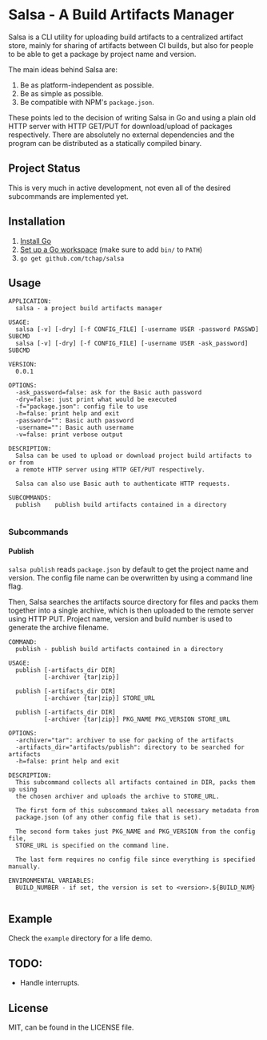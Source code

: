 # Salsa - A Build Artifacts Manager

Salsa is a CLI utility for uploading build artifacts to a centralized artifact
store, mainly for sharing of artifacts between CI builds, but also for people
to be able to get a package by project name and version.

The main ideas behind Salsa are:

1. Be as platform-independent as possible.
2. Be as simple as possible.
3. Be compatible with NPM's `package.json`.

These points led to the decision of writing Salsa in Go and using a plain old
HTTP server with HTTP GET/PUT for download/upload of packages respectively.
There are absolutely no external dependencies and the program can be distributed
as a statically compiled binary.

## Project Status

This is very much in active development, not even all of the desired
subcommands are implemented yet.

## Installation

1. [Install Go](http://golang.org/doc/install)
2. [Set up a Go workspace](http://golang.org/doc/code.html) (make sure to add `bin/` to `PATH`)
3. `go get github.com/tchap/salsa`

## Usage

```
APPLICATION:
  salsa - a project build artifacts manager

USAGE:
  salsa [-v] [-dry] [-f CONFIG_FILE] [-username USER -password PASSWD] SUBCMD
  salsa [-v] [-dry] [-f CONFIG_FILE] [-username USER -ask_password] SUBCMD

VERSION:
  0.0.1

OPTIONS:
  -ask_password=false: ask for the Basic auth password
  -dry=false: just print what would be executed
  -f="package.json": config file to use
  -h=false: print help and exit
  -password="": Basic auth password
  -username="": Basic auth username
  -v=false: print verbose output

DESCRIPTION:
  Salsa can be used to upload or download project build artifacts to or from
  a remote HTTP server using HTTP GET/PUT respectively.

  Salsa can also use Basic auth to authenticate HTTP requests.

SUBCOMMANDS:
  publish	 publish build artifacts contained in a directory
  
```

### Subcommands

#### Publish

`salsa publish` reads `package.json` by default to get the project name and
version. The config file name can be overwritten by using a command line flag.

Then, Salsa searches the artifacts source directory for files and packs them
together into a single archive, which is then uploaded to the remote server
using HTTP PUT. Project name, version and build number is used to generate
the archive filename.

```
COMMAND:
  publish - publish build artifacts contained in a directory

USAGE:
  publish [-artifacts_dir DIR]
          [-archiver {tar|zip}]

  publish [-artifacts_dir DIR]
          [-archiver {tar|zip}] STORE_URL

  publish [-artifacts_dir DIR]
          [-archiver {tar|zip}] PKG_NAME PKG_VERSION STORE_URL

OPTIONS:
  -archiver="tar": archiver to use for packing of the artifacts
  -artifacts_dir="artifacts/publish": directory to be searched for artifacts
  -h=false: print help and exit

DESCRIPTION:
  This subcommand collects all artifacts contained in DIR, packs them up using
  the chosen archiver and uploads the archive to STORE_URL.

  The first form of this subscommand takes all necessary metadata from
  package.json (of any other config file that is set).

  The second form takes just PKG_NAME and PKG_VERSION from the config file,
  STORE_URL is specified on the command line.

  The last form requires no config file since everything is specified manually.

ENVIRONMENTAL VARIABLES:
  BUILD_NUMBER - if set, the version is set to <version>.${BUILD_NUM}
		
```

## Example

Check the `example` directory for a life demo.

## TODO:

* Handle interrupts.

## License

MIT, can be found in the LICENSE file.
